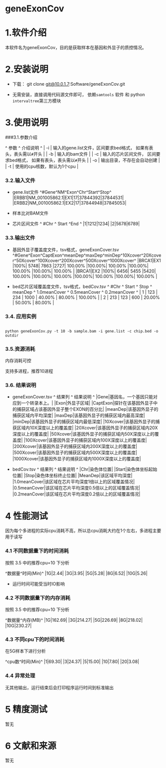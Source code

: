 geneExonCov
===========

# 1.软件介绍

本软件名为geneExonCov，目的是获取样本在基因和外显子的质控情况。

# 2.安装说明

* 下载：  git clone git@10.0.1.7:Software/geneExonCov.git


* 无需安装，直接调用代码源文件即可， 依赖`samtools` 软件 和 python `intervaltree`第三方模块


# 3.使用说明
###3.1.参数介绍

^ 参数  ^ 介绍说明                                                        ^
| -i  | 输入的gene.list文件，区间要求bed格式， 如果有表头，表头需以`#`开头  |
| -b  | 输入的bam文件                                                    |
| -c  | 输入的芯片区间文件， 区间要求bed格式， 如果有表头，表头需以`#`开头      |
| -o  | 输出目录，不存在会自动创建                                            |
| -t  | 使用的cpu核数，默认为1个cpu                                           |



### 3.2.输入文件

* gene.list文件
^#Gene^NM^Exon^Chr^Start^Stop^
|ERBB1|NM\_001005862.1|EX1|17|37844392|37844531|
|ERBB2|NM\_001005862.1|EX2|17|37844948|37845053|

* 样本比对BAM文件

* 芯片区间文件
^ #Chr   ^ Start ^End ^
|1|1212|1234| 
|2|5678|6789| 


### 3.3.输出文件

* 基因外显子覆盖度文件，tsv格式，geneExonCover.tsv
^#Gene^Exon^CaptExon^meanDep^maxDep^minDep^10Xcover^20Xcover^50Xcover^100Xcover^200Xcover^500Xcover^1000Xcover^
|BRCA1|EX1	|100%|	5748|	7863	|2727|	100.00%	|100.00%|	100.00%	|100.00%|	100.00%	|100.00%|	100.00%	|
|BRCA1|EX2	|100%|	6456|	5455	|5420|	100.00%	|100.00%|	100.00%	|100.00%|	100.00%	|100.00%|	100.00%	|

* bed芯片区域覆盖度文件，tsv格式，bedCov.tsv
^ #Chr  ^ Start  ^ Stop  ^  meanDep  ^ 1.0meanCover  ^ 0.5meanCover  ^  0.2meanCover ^
| 1     | 123    | 234   | 1000      | 40.00%        | 80.00%        | 100.00%       |
| 2     | 213    | 123   | 600       | 20.00%        | 50.00%        | 80.00%        |


### 3.4. 应用实例
<code>
python geneExonCov.py -t 10 -b sample.bam -i gene.list -c chip.bed -o outdir
</code>

### 3.5.资源消耗
内存消耗可控

支持多进程，推荐10进程

### 3.6. 结果说明
* geneExonCover.tsv
^ 结果列        ^ 结果说明                              ^
|Gene|基因名，一个基因只能对应到一个转录本上。|
|Exon|外显子区域|
|CaptExon|探针在该基因外显子中的捕获区域占该基因外显子整个EXON的百分比|
|meanDep|该基因外显子的捕获区域内平均深度|
|maxDep|该基因外显子的捕获区域内最高深度|
|minDep|该基因外显子的捕获区域内最低深度|
|10Xcover|该基因外显子的捕获区域内10X深度以上的覆盖度|
|20Xcover|该基因外显子的捕获区域内20X深度以上的覆盖度|
|50Xcover|该基因外显子的捕获区域内50X深度以上的覆盖度|
|100Xcover|该基因外显子的捕获区域内100X深度以上的覆盖度|
|200Xcover|该基因外显子的捕获区域内200X深度以上的覆盖度|
|500Xcover|该基因外显子的捕获区域内500X深度以上的覆盖度|
|1000Xcover|该基因外显子的捕获区域内1000X深度以上的覆盖度|

* bedCov.tsv
^ 结果列        ^ 结果说明                              ^
|Chr|染色体位置|
|Start|染色体坐标起始位置|
|Stop|染色体坐标终止位置|
|MeanDep|该区域平均深度|
|1.0meanCover|该区域在芯片平均深度1倍以上的区域覆盖情况|
|0.5meanCover|该区域在芯片平均深度0.5倍以上的区域覆盖情况|
|0.2meanCover|该区域在芯片平均深度0.2倍以上的区域覆盖情况|

# 4 性能测试

因为每个多进程的实际cpu消耗不高，所以总cpu消耗大约在1个左右，多进程主要用于读写

### 4.1 不同数据量下的时间消耗

按照 3.5 中的推荐cpu=10 下分析

^数据量^时间(Min)^
|1G|2.44|
|3G|3.95|
|5G|5.28|
|8G|6.52|
|10G|5.26|

* 运行时间可能受当时IO影响

### 4.2 不同数据量下的内存消耗  

按照 3.5 中的推荐cpu=10 下分析

^数据量^内存(MB)^
|1G|162.69|
|3G|214.27|
|5G|226.69|
|8G|218.02|
|10G|230.27|

### 4.3 不同cpu下的时间消耗

在5G样本下进行分析

^cpu数^时间(Min)^
|1|69.30|
|3|24.37|
|5|15.00|
|10|7.80|
|20|3.08|


### 4.4 异常处理

无其他输出，运行结束后会打印程序运行时间到标准输出


# 5 精度测试

暂无

# 6 文献和来源
暂无
